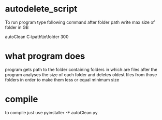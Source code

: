 # autodelete_script

To run program type following command
after folder path write max size of folder in GB

autoClean C:\path\to\folder 300

# what program does

program gets path to the folder containing folders in which are files
after the program analyses the size of each folder and deletes oldest files from those folders
in order to make them less or equal minimum size

# compile
to compile just use pyinstaller -F autoClean.py
